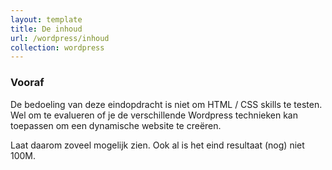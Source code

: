 ```yaml
---
layout: template
title: De inhoud
url: /wordpress/inhoud
collection: wordpress
---
```


<div class="highlight">
<h3>Vooraf</h3>
<p>De bedoeling van deze eindopdracht is niet om HTML / CSS skills te testen. Wel om te evalueren of je de  verschillende Wordpress technieken kan toepassen om een dynamische website te creëren.</p> 
<p>Laat daarom zoveel mogelijk zien. Ook al is het eind resultaat (nog) niet 100M.<p>
</div>